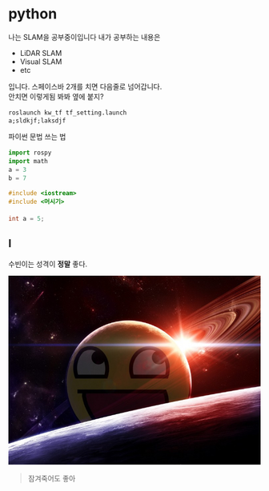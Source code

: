 # python
나는 SLAM을 공부중이입니다 내가 공부하는 내용은
- LiDAR SLAM
- Visual SLAM
- etc  

입니다. 스페이스바 2개를 치면 다음줄로 넘어갑니다.  
안치면 이렇게됨 
봐봐 옆에 붙지?

```
roslaunch kw_tf tf_setting.launch
a;sldkjf;laksdjf
```

파이썬 문법 쓰는 법
```python
import rospy
import math
a = 3
b = 7
```

```c++
#include <iostream>
#include <머시기>

int a = 5;
```
## I 
수빈이는 성격이 **정말** 좋다.

![image1](./epic.jpg)

> 잠겨죽어도 좋아 